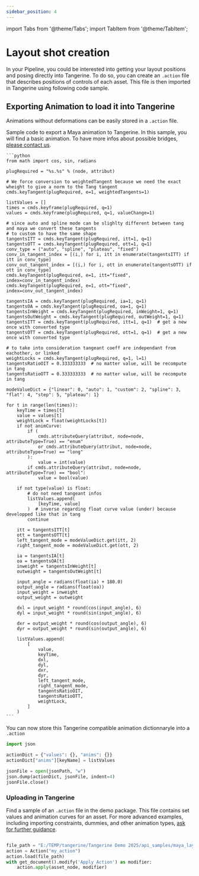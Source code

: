 ```yaml
---
sidebar_position: 4
---
```

import Tabs from '@theme/Tabs';
import TabItem from '@theme/TabItem';

# Layout shot creation

In your Pipeline, you could be interested into getting your layout positions and posing directly into Tangerine.
To do so, you can create an `.action` file that describes positions of controls of each asset. This file is then imported in Tangerine using following code sample.

## Exporting Animation to load it into Tangerine

Animations without deformations can be easily stored in a `.action` file.

Sample code to export a Maya animation to Tangerine.
In this sample, you will find a basic animation. To have more infos about possible bridges, [please contact us](https://www.citrus-software.com/).

<Tabs>
  <TabItem value="from Maya to Tangerine" label="from Maya to Tangerine" default>

    ```python
    from math import cos, sin, radians

    plugRequired = "%s.%s" % (node, attribut)

    # We force conversion to weightedTangent because we need the exact wheight to give a norm to the Tang tangent
    cmds.keyTangent(plugRequired, e=1, weightedTangents=1)

    listValues = []
    times = cmds.keyframe(plugRequired, q=1)
    values = cmds.keyframe(plugRequired, q=1, valueChange=1)

    # since auto and spline mode can be slighlty different between tang and maya we convert these tangents
    # to custom to have the same shape
    tangentsITT = cmds.keyTangent(plugRequired, itt=1, q=1)
    tangentsOTT = cmds.keyTangent(plugRequired, ott=1, q=1)
    conv_type = ("auto", "spline", "plateau", "fixed")
    conv_in_tangent_index = [(i,) for i, itt in enumerate(tangentsITT) if itt in conv_type]
    conv_out_tangent_index = [(i,) for i, ott in enumerate(tangentsOTT) if ott in conv_type]
    cmds.keyTangent(plugRequired, e=1, itt="fixed", index=conv_in_tangent_index)
    cmds.keyTangent(plugRequired, e=1, ott="fixed", index=conv_out_tangent_index)

    tangentsIA = cmds.keyTangent(plugRequired, ia=1, q=1)
    tangentsOA = cmds.keyTangent(plugRequired, oa=1, q=1)
    tangentsInWeight = cmds.keyTangent(plugRequired, inWeight=1, q=1)
    tangentsOutWeight = cmds.keyTangent(plugRequired, outWeight=1, q=1)
    tangentsITT = cmds.keyTangent(plugRequired, itt=1, q=1)  # get a new once with converted type
    tangentsOTT = cmds.keyTangent(plugRequired, ott=1, q=1)  # get a new once with converted type

    # to take into consideration tangeant coeff are independant from eachother, or linked
    weightLocks = cmds.keyTangent(plugRequired, q=1, l=1)
    tangentsRatioOIT = 0.333333333  # no matter value, will be recompute in tang
    tangentsRatioOTT = 0.333333333  # no matter value, will be recompute in tang

    modeValueDict = {"linear": 0, "auto": 1, "custom": 2, "spline": 3, "flat": 4, "step": 5, "plateau": 1}

    for t in range(len(times)):
        keyTime = times[t]
        value = values[t]
        weightLock = float(weightLocks[t])
        if not animCurve:
            if (
                cmds.attributeQuery(attribut, node=node, attributeType=True) == "enum"
                or cmds.attributeQuery(attribut, node=node, attributeType=True) == "long"
            ):
                value = int(value)
            if cmds.attributeQuery(attribut, node=node, attributeType=True) == "bool":
                value = bool(value)

        if not type(value) is float:
            # do not need tangeant infos
            listValues.append(
                [keyTime, value]
            )  # inverse regarding float curve value (under) because developped like that in tang
            continue

        itt = tangentsITT[t]
        ott = tangentsOTT[t]
        left_tangent_mode = modeValueDict.get(itt, 2)
        right_tangent_mode = modeValueDict.get(ott, 2)

        ia = tangentsIA[t]
        oa = tangentsOA[t]
        inweight = tangentsInWeight[t]
        outweight = tangentsOutWeight[t]

        input_angle = radians(float(ia) + 180.0)
        output_angle = radians(float(oa))
        input_weight = inweight
        output_weight = outweight

        dxl = input_weight * round(cos(input_angle), 6)
        dyl = input_weight * round(sin(input_angle), 6)

        dxr = output_weight * round(cos(output_angle), 6)
        dyr = output_weight * round(sin(output_angle), 6)

        listValues.append(
            [
                value,
                keyTime,
                dxl,
                dyl,
                dxr,
                dyr,
                left_tangent_mode,
                right_tangent_mode,
                tangentsRatioOIT,
                tangentsRatioOTT,
                weightLock,
            ]
        )
    ```
  </TabItem>
</Tabs>

You can now store this Tangerine compatible animation dictionnaryle into a `.action`
```python
import json

actionDict = {"values": {}, "anims": {}}
actionDict["anims"][keyName] = listValues

jsonFile = open(jsonPath, "w")
json.dump(actionDict, jsonFile, indent=4)
jsonFile.close()
```

### Uploading in Tangerine

Find a sample of an `.action` file in the demo package. This file contains set values and animation curves for an asset.
For more advanced examples, including importing constraints, dummies, and other animation types, [ask for further guidance](https://www.citrus-software.com/).

```python

file_path = "E:/TEMP/tangerine/Tangerine Demo 2025/api_samples/maya_layout/character_n01_jb.action"
action = Action("my_action")
action.load(file_path)
with get_document().modify('Apply Action') as modifier:
    action.apply(asset_node, modifier)
```


